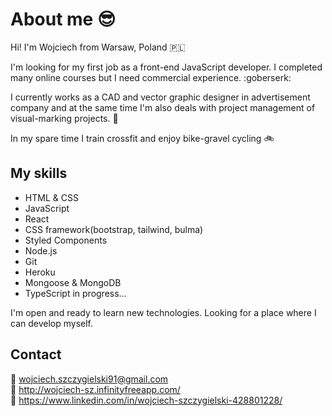 # About me 😎
Hi! I'm Wojciech from Warsaw, Poland 🇵🇱

I'm looking for my first job as a front-end JavaScript developer. I completed many online courses but I need commercial experience. :goberserk:

I currently works as a CAD and vector graphic designer in advertisement company and at the same time I'm also deals with project management of visual-marking projects. :pencil:

In my spare time I train crossfit and enjoy bike-gravel cycling :bike: 

## My skills

+ HTML & CSS
+ JavaScript
+ React
+ CSS framework(bootstrap, tailwind, bulma)
+ Styled Components
+ Node.js
+ Git 
+ Heroku
+ Mongoose & MongoDB
+ TypeScript in progress...

I'm open and ready to learn new technologies. Looking for a place where I can develop myself.





## Contact
:email: wojciech.szczygielski91@gmail.com <br/>
:page_facing_up: http://wojciech-sz.infinityfreeapp.com/ <br/>
:boy: https://www.linkedin.com/in/wojciech-szczygielski-428801228/
